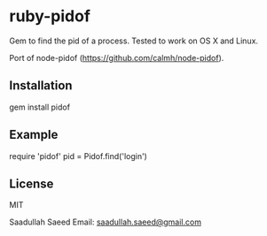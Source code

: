 ruby-pidof
==========

Gem to find the pid of a process. Tested to work on OS X and Linux.

Port of node-pidof (https://github.com/calmh/node-pidof).


Installation
------------

  gem install pidof



Example
-------

  require 'pidof'
  pid = Pidof.find('login')
  


License
-------

  MIT


Saadullah Saeed
Email: saadullah.saeed@gmail.com